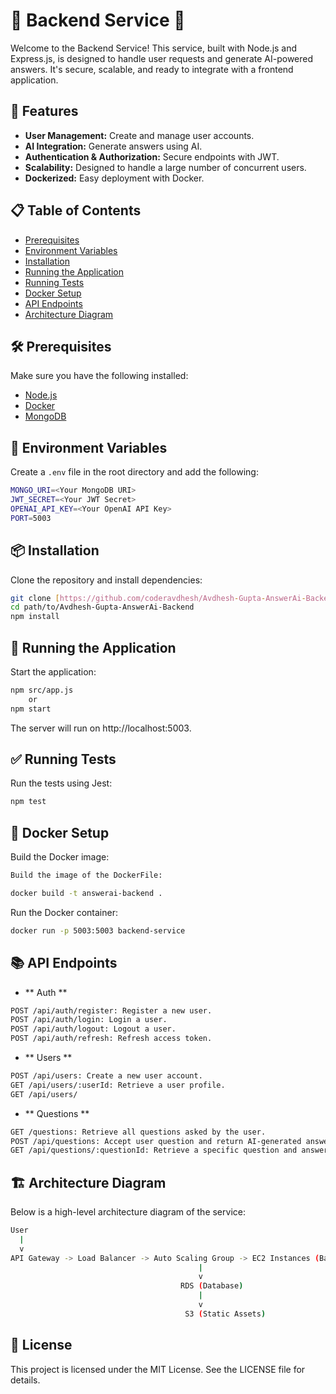 # 🌟 Backend Service 🌟

Welcome to the Backend Service! This service, built with Node.js and Express.js, is designed to handle user requests and generate AI-powered answers. It's secure, scalable, and ready to integrate with a frontend application.

## 🚀 Features

- **User Management:** Create and manage user accounts.
- **AI Integration:** Generate answers using AI.
- **Authentication & Authorization:** Secure endpoints with JWT.
- **Scalability:** Designed to handle a large number of concurrent users.
- **Dockerized:** Easy deployment with Docker.

## 📋 Table of Contents

- [Prerequisites](#-prerequisites)
- [Environment Variables](#-environment-variables)
- [Installation](#-installation)
- [Running the Application](#-running-the-application)
- [Running Tests](#-running-tests)
- [Docker Setup](#-docker-setup)
- [API Endpoints](#-api-endpoints)
- [Architecture Diagram](#-architecture-diagram)

## 🛠 Prerequisites

Make sure you have the following installed:

- [Node.js](https://nodejs.org/)
- [Docker](https://www.docker.com/)
- [MongoDB](https://www.mongodb.com/)

## 🔧 Environment Variables

Create a `.env` file in the root directory and add the following:
```bash
MONGO_URI=<Your MongoDB URI>
JWT_SECRET=<Your JWT Secret>
OPENAI_API_KEY=<Your OpenAI API Key>
PORT=5003
```

## 📦 Installation

Clone the repository and install dependencies:
```bash
git clone [https://github.com/coderavdhesh/Avdhesh-Gupta-AnswerAi-Backend.git]
cd path/to/Avdhesh-Gupta-AnswerAi-Backend
npm install
```

## 🏃 Running the Application

Start the application:
```bash
npm src/app.js 
    or 
npm start
```
The server will run on http://localhost:5003.

## ✅ Running Tests

Run the tests using Jest:
```bash
npm test
```

## 🐳 Docker Setup

Build the Docker image:
```bash
Build the image of the DockerFile:
```

```bash
docker build -t answerai-backend .
```

Run the Docker container:
```bash
docker run -p 5003:5003 backend-service
```

## 📚 API Endpoints

- ** Auth **
```bash
POST /api/auth/register: Register a new user.
POST /api/auth/login: Login a user.
POST /api/auth/logout: Logout a user.
POST /api/auth/refresh: Refresh access token.
```

- ** Users **
```bash
POST /api/users: Create a new user account.
GET /api/users/:userId: Retrieve a user profile.
GET /api/users/
```

- ** Questions **
```bash
GET /questions: Retrieve all questions asked by the user.
POST /api/questions: Accept user question and return AI-generated answer.
GET /api/questions/:questionId: Retrieve a specific question and answer.
```

## 🏗 Architecture Diagram

Below is a high-level architecture diagram of the service:
```bash
User
  |
  v
API Gateway -> Load Balancer -> Auto Scaling Group -> EC2 Instances (Backend Service)
                                          |
                                          v
                                      RDS (Database)
                                          |
                                          v
                                       S3 (Static Assets)

```

## 📖 License

This project is licensed under the MIT License. See the LICENSE file for details.
